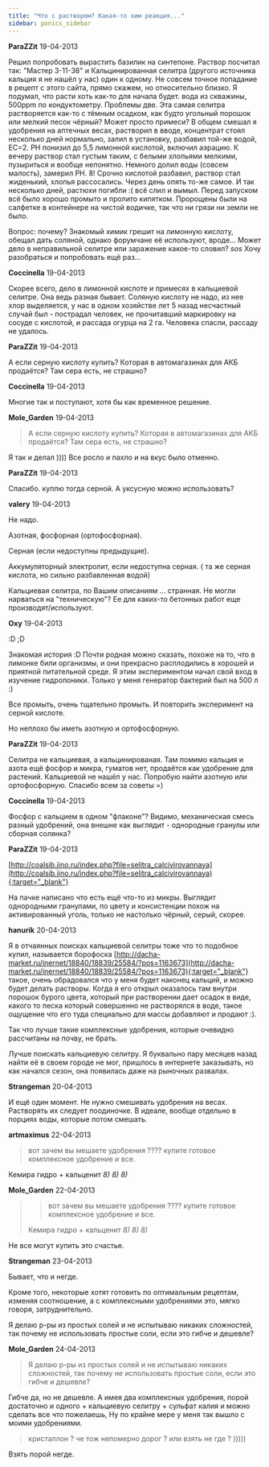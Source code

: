 ```yaml
---
title: "Что с раствором? Какая-то хим реакция..."
sidebar: ponics_sidebar
---
```


**ParaZZit** 19-04-2013

Решил попробовать вырастить базилик на синтепоне. Раствор посчитал так: "Мастер 3-11-38" и Кальцинированная селитра (другого источника кальция я не нашёл у нас) один к одному. Не совсем точное попадание в рецепт с этого сайта, прямо скажем, но относительно близко. Я подумал, что расти хоть как-то для начала будет. вода из скважины, 500ppm по кондуктометру. Проблемы две. Эта самая селитра растворяется как-то с тёмным осадком, как будто угольный порошок или мелкий песок чёрный? Может просто примеси? В общем смешал я удобрения на аптечных весах, растворил в вводе, концентрат стоял несколько дней нормально, залил в установку, разбавил той-же водой, EC=2. PH понизил до 5,5 лимонной кислотой, включил аэрацию. К вечеру раствор стал густым таким, с белыми хлопьями мелкими, пузыриться и вообще непонятно. Немного долил воды (совсем малость), замерил PH. 8! Срочно кислотой разбавил, раствор стал жиденький, хлопья рассосались. Через день опять то-же самое. И так несколько дней, растюхи погибли :( всё слил и вымыл. Перед запуском всё было хорошо промыто и пролито кипятком. Пророщены были на салфетке в контейнере на чистой водичке, так что ни грязи ни земли не было.

Вопрос: почему? Знакомый химик грешит на лимонную кислоту, обещал дать соляной, однако форумчане её используют, вроде... Может дело в неправильной селитре или заражение какое-то словил? *sos* Хочу разобраться и попробовать ещё раз...


**Coccinella** 19-04-2013

Скорее всего, дело в лимонной кислоте и примесях в кальциевой селитре. Она ведь разная бывает. Соляную кислоту не надо, из нее хлор выделяется, у нас в одном хозяйстве лет 5 назад несчастный случай был - пострадал человек, не прочитавший маркировку на сосуде с кислотой, и рассада огурца на 2 га. Человека спасли, рассаду не удалось.


**ParaZZit** 19-04-2013

А если серную кислоту купить? Которая в автомагазинах для АКБ продаётся? Там сера есть, не страшно?


**Coccinella** 19-04-2013

Многие так и поступают, хотя бы как временное решение.


**Mole_Garden** 19-04-2013

> А если серную кислоту купить? Которая в автомагазинах для АКБ продаётся? Там сера есть, не страшно?

Я так и делал )))) Все росло и пахло и на вкус было отменно.


**ParaZZit** 19-04-2013

Спасибо. куплю тогда серной. А уксусную можно использовать?


**valery** 19-04-2013

Не надо.

Азотная, фосфорная (ортофосфорная).

Серная (если недоступны предыдущие).

Аккумуляторный электролит, если недоступна серная. ( та же серная кислота, но сильно разбавленная водой)

Кальциевая селитра, по Вашим описаниям ... странная. Не могли нарваться на "техническую"? Ее для каких-то бетонных работ еще производят/используют.


**Oxy** 19-04-2013

 :D ;D 

Знакомая история :D Почти родная можно сказать, похоже на то, что в лимонке били организмы, и они прекрасно расплодились в хорошей и приятной питательной среде. Я этим экспериментом начал свой вход в изучение гидропоники. Только у меня генератор бактерий был на 500 л :)

Все промыть, очень тщательно промыть. И повторить эксперимент на серной кислоте.

Но неплохо бы иметь азотную и ортофосфорную.


**ParaZZit** 19-04-2013

Селитра не кальциевая, а кальцинированая. Там помимо кальция и азота ещё фосфор и микра, гуматов нет, продаётся как удобрение для растений. Кальциевой не нашёл у нас. Попробую найти азотную или ортофосфорную. Спасибо всем за советы =)


**Coccinella** 19-04-2013

Фосфор с кальцием в одном "флаконе"? Видимо, механическая смесь разный удобрений, она внешне как выглядит - однородные гранулы или сборная солянка?


**ParaZZit** 19-04-2013

[http://coalsib.jino.ru/index.php?file=selitra_calcivirovannaya](http://coalsib.jino.ru/index.php?file=selitra_calcivirovannaya){:target="_blank"}

На пачке написано что есть ещё что-то из микры. Выглядит однородными гранулами, по цвету и консистенции похож на активированный уголь, только не настолько чёрный, серый, скорее.


**hanurik** 20-04-2013

Я в отчаянных поисках кальциевой селитры тоже что то подобное купил, называется борофоска [http://dacha-market.ru/inernet/18840/18839/25584/?pos=1163673](http://dacha-market.ru/inernet/18840/18839/25584/?pos=1163673){:target="_blank"} такое, очень обрадовался что у меня будет наконец кальций, и можно будет делать растворы. Когда я его открыл оказалось там внутри порошок бурого цвета, который при растворении дает осадок в виде, какого то песка который совершенно не растворялся в воде, такое ощущение что его туда специально для массы добавляют и продают :). 

Так что лучше такие комплексные удобрения, которые очевидно рассчитаны на почву, не брать. 

Лучше поискать кальциевую селитру. Я буквально пару месяцев назад найти её в своем городе не мог, пришлось в интернете заказывать, но как начался сезон, она появилась даже на рыночных развалах.


**Strangeman** 20-04-2013

И ещё один момент. Не нужно смешивать удобрения на весах. Растворять их следует поодиночке. В идеале, вообще отдельно в порциях воды, которые потом смешать. 


**artmaximus** 22-04-2013

> вот зачем вы мешаете удобрения ???? купите готовое комплексное удобрение и все.

Кемира гидро + кальценит *8)* *8)* *8)*


**Mole_Garden** 22-04-2013

> > вот зачем вы мешаете удобрения ???? купите готовое комплексное удобрение и все.
> 
> 
> 
> Кемира гидро + кальценит *8)* *8)* *8)*

Не все могут купить это счастье. 


**Strangeman** 23-04-2013

Бывает, что и негде.

Кроме того, некоторые хотят готовить по оптимальным рецептам, изменяя соотношение, а с комплексными удобрениями это, мягко говоря, затруднительно.

Я делаю р-ры из простых солей и не испытываю никаких сложностей, так почему не использовать простые соли, если это гибче и дешевле?


**Mole_Garden** 24-04-2013

> Я делаю р-ры из простых солей и не испытываю никаких сложностей, так почему не использовать простые соли, если это гибче и дешевле?

Гибче да, но не дешевле. А имея два комплексных удобрения, порой достаточно и одного + кальциевую селитру + сульфат калия и можно сделать все что пожелаешь, Ну по крайне мере у меня так вышло с моими удобрениями.

> кристаллон ? че тож непомерно дорог ? или взять не где ? ))))) 

Взять порой негде. 


